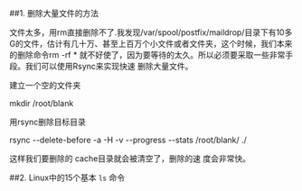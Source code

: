 ##1. 删除大量文件的方法

文件太多，用rm直接删除不了.我发现/var/spool/postfix/maildrop/目录下有10多G的文件，估计有几十万、甚至上百万个小文件或者文件夹，这个时候，我们本来的删除命令rm -rf  * 就不好使了，因为要等待的太久。所以必须要采取一些非常手段。我们可以使用Rsync来实现快速 删除大量文件。 

建立一个空的文件夹 

  mkdir /root/blank 

用rsync删除目标目录 

  rsync --delete-before -a -H -v --progress --stats /root/blank/ ./

这样我们要删除的 cache目录就会被清空了，删除的速 度会非常快。

##2. Linux中的15个基本 `ls` 命令

